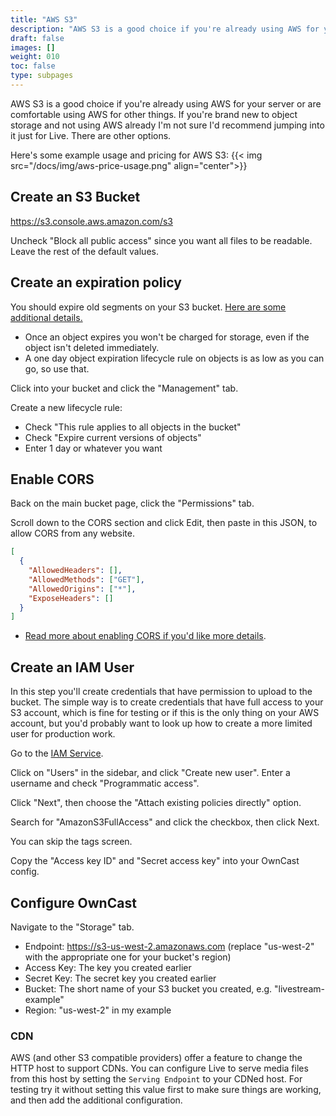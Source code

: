 ```yaml
---
title: "AWS S3"
description: "AWS S3 is a good choice if you're already using AWS for your server or are comfortable using AWS for other things."
draft: false
images: []
weight: 010
toc: false
type: subpages
---
```


AWS S3 is a good choice if you're already using AWS for your server or are comfortable using AWS for other things. If you're brand new to object storage and not using AWS already I'm not sure I'd recommend jumping into it just for Live. There are other options.

Here's some example usage and pricing for AWS S3:
{{< img src="/docs/img/aws-price-usage.png" align="center">}}

## Create an S3 Bucket

https://s3.console.aws.amazon.com/s3

Uncheck "Block all public access" since you want all files to be readable. Leave the rest of the default values.

## Create an expiration policy

You should expire old segments on your S3 bucket. [Here are some additional details.](https://docs.aws.amazon.com/AmazonS3/latest/user-guide/create-lifecycle.html)

- Once an object expires you won't be charged for storage, even if the object isn't deleted immediately.
- A one day object expiration lifecycle rule on objects is as low as you can go, so use that.

Click into your bucket and click the "Management" tab.

Create a new lifecycle rule:

- Check "This rule applies to all objects in the bucket"
- Check "Expire current versions of objects"
- Enter 1 day or whatever you want

## Enable CORS

Back on the main bucket page, click the "Permissions" tab.

Scroll down to the CORS section and click Edit, then paste in this JSON, to allow CORS from any website.

```json
[
  {
    "AllowedHeaders": [],
    "AllowedMethods": ["GET"],
    "AllowedOrigins": ["*"],
    "ExposeHeaders": []
  }
]
```

- [Read more about enabling CORS if you'd like more details](https://docs.aws.amazon.com/AmazonS3/latest/dev/cors.html#how-do-i-enable-cors).

## Create an IAM User

In this step you'll create credentials that have permission to upload to the bucket. The simple way is to create credentials that have full access to your S3 account, which is fine for testing or if this is the only thing on your AWS account, but you'd probably want to look up how to create a more limited user for production work.

Go to the [IAM Service](https://console.aws.amazon.com/iam/home).

Click on "Users" in the sidebar, and click "Create new user". Enter a username and check "Programmatic access".

Click "Next", then choose the "Attach existing policies directly" option.

Search for "AmazonS3FullAccess" and click the checkbox, then click Next.

You can skip the tags screen.

Copy the "Access key ID" and "Secret access key" into your OwnCast config.

## Configure OwnCast

Navigate to the "Storage" tab.

- Endpoint: https://s3-us-west-2.amazonaws.com (replace "us-west-2" with the appropriate one for your bucket's region)
- Access Key: The key you created earlier
- Secret Key: The secret key you created earlier
- Bucket: The short name of your S3 bucket you created, e.g. "livestream-example"
- Region: "us-west-2" in my example

### CDN

AWS (and other S3 compatible providers) offer a feature to change the HTTP host to support CDNs. You can configure Live to serve media files from this host by setting the `Serving Endpoint` to your CDNed host. For testing try it without setting this value first to make sure things are working, and then add the additional configuration.
